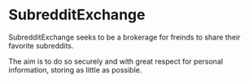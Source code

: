 # SubredditExchange
SubredditExchange seeks to be a brokerage for freinds to share their favorite subreddits.

The aim is to do so securely and with great respect for personal information, storing as little as possible.  
